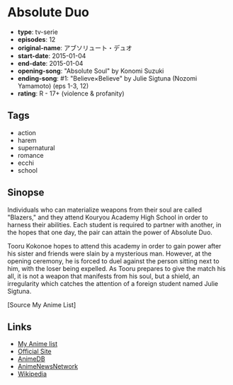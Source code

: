 # Absolute Duo

-   **type**: tv-serie
-   **episodes**: 12
-   **original-name**: アブソリュート・デュオ
-   **start-date**: 2015-01-04
-   **end-date**: 2015-01-04
-   **opening-song**: "Absolute Soul" by Konomi Suzuki
-   **ending-song**: #1: "Believe×Believe" by Julie Sigtuna (Nozomi Yamamoto) (eps 1-3, 12)
-   **rating**: R - 17+ (violence & profanity)

## Tags

-   action
-   harem
-   supernatural
-   romance
-   ecchi
-   school

## Sinopse

Individuals who can materialize weapons from their soul are called "Blazers," and they attend Kouryou Academy High School in order to harness their abilities. Each student is required to partner with another, in the hopes that one day, the pair can attain the power of Absolute Duo.

Tooru Kokonoe hopes to attend this academy in order to gain power after his sister and friends were slain by a mysterious man. However, at the opening ceremony, he is forced to duel against the person sitting next to him, with the loser being expelled. As Tooru prepares to give the match his all, it is not a weapon that manifests from his soul, but a shield, an irregularity which catches the attention of a foreign student named Julie Sigtuna.

[Source My Anime List]

## Links

-   [My Anime list](https://myanimelist.net/anime/25397/Absolute_Duo)
-   [Official Site](http://www.absoluteduo.com/)
-   [AnimeDB](http://anidb.info/perl-bin/animedb.pl?show=anime&aid=10745)
-   [AnimeNewsNetwork](http://www.animenewsnetwork.com/encyclopedia/anime.php?id=16330)
-   [Wikipedia](http://en.wikipedia.org/wiki/Absolute_Duo)
